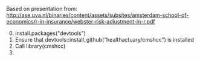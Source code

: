 Based on presentation from:
http://ase.uva.nl/binaries/content/assets/subsites/amsterdam-school-of-economics/r-in-insurance/webster-risk-adjustment-in-r.pdf

0) install.packages("devtools")
1) Ensure that  devtools::install_github(“healthactuary/cmshcc”) is installed
2) Call library(cmshcc)
3) 